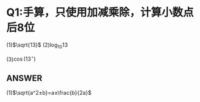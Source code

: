 # Q1:手算，只使用加减乘除，计算小数点后8位

(1)$`\sqrt{13}`$ 
(2)$`\log_{10} 13`$ 

(3)$`\cos(13^\circ)`$ 

## ANSWER

(1)$`\sqrt{a^2±b}=a±\frac{b}{2a}`$
